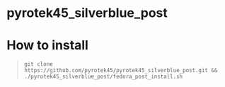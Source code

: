 # pyrotek45_silverblue_post

# How to install
> ```git clone https://github.com/pyrotek45/pyrotek45_silverblue_post.git && ./pyrotek45_silverblue_post/fedora_post_install.sh```
